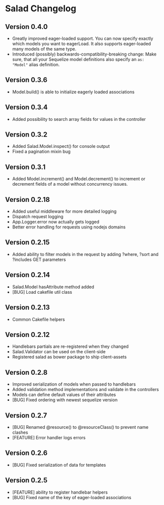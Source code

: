 # Salad Changelog

## Version 0.4.0
* Greatly improved eager-loaded support. You can now specify exactly which models
  you want to eagerLoad. It also supports eager-loaded many models of the same
  type.
* Introduced (possibly) backwards-compatibility-breaking change: Make sure, that
  all your Sequelize model definitions also specify an `as: "Model"` alias
  definition.

## Version 0.3.6
* Model.build() is able to initialize eagerly loaded associations

## Version 0.3.4
* Added possibility to search array fields for values in the controller

## Version 0.3.2
* Added Salad.Model.inspect() for console output
* Fixed a pagination mixin bug

## Version 0.3.1
* Added Model.increment() and Model.decrement() to increment or decrement fields
  of a model without concurrency issues.

## Version 0.2.18
* Added useful middleware for more detailed logging
* Dispatch request logging
* App.Logger.error now actually gets logged
* Better error handling for requests using nodejs domains

## Version 0.2.15
* Added ability to filter models in the request by adding ?where, ?sort
  and ?includes GET parameters

## Version 0.2.14
* Salad.Model hasAttribute method added
* [BUG] Load cakefile util class

## Version 0.2.13
* Common Cakefile helpers

## Version 0.2.12
* Handlebars partials are re-registered when they changed
* Salad.Validator can be used on the client-side
* Registered salad as bower package to ship client-assets

## Version 0.2.8
* Improved serialization of models when passed to handlebars
* Added validation method implementations and validate in the controllers
* Models can define default values of their attributes
* [BUG] Fixed ordering with newest sequelize version

## Version 0.2.7
* [BUG] Renamed @resource() to @resourceClass() to prevent name clashes
* [FEATURE] Error handler logs errors

## Version 0.2.6
* [BUG] Fixed serialization of data for templates

## Version 0.2.5
* [FEATURE] ability to register handlebar helpers
* [BUG] Fixed name of the key of eager-loaded associations
